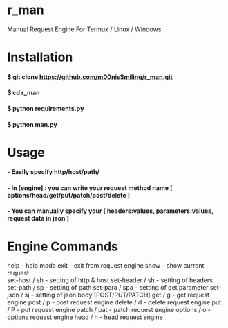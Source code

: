 # r_man
Manual Request Engine For Termux / Linux / Windows 


# Installation
#### $ git clone https://github.com/m00nisSmiling/r_man.git
#### $ cd r_man
#### $ python requirements.py
#### $ python man.py

# Usage 
#### - Easily specify http/host/path/
#### - In [engine] : you can write your request method name [ options/head/get/put/patch/post/delete ]
#### - You can manually specify your [ headers:values, parameters:values, request data in json ]

# Engine Commands
 help            - help mode
 exit            - exit from request engine
 show            - show current request  
 set-host / sh   - setting of http & host 
 set-header / sh - setting of headers
 set-path / sp   - setting of path
 set-para / spa  - setting of get parameter
 set-json / sj   - setting of json body [POST/PUT/PATCH]
 get / g        - get request engine
 post / p       - post request engine
 delete / d     - delete request engine
 put / P        - put request engine
 patch / pat    - patch request engine
 options / o    - options request engine
 head / h       - head request engine

